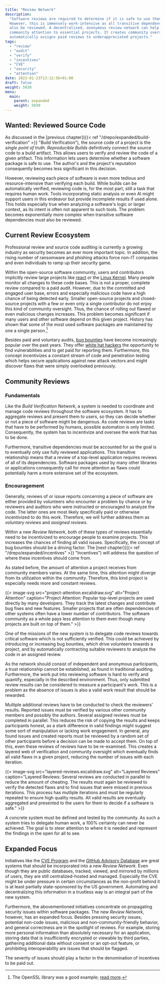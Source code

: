 ```yaml
---
title: "Review Network"
description:
  "Software reviews are required to determine if it is safe to use them.
  However, this is immensely work-intensive as all transitive dependencies must
  also be reviewed. A decentralized, anonymous review network can help steer
  community attention to essential projects. It creates community oversight and
  automatically assigns paid reviews to underappreciated projects."
tags:
  - "review"
  - "audit"
  - "verify"
  - "incentives"
  - "CVE"
  - "security"
  - "attention"
date: 2023-01-23T13:12:56+01:00
draft: false
weight: 5030
menu:
  main:
    parent: expanded
    weight: 5030
---
```


## Wanted: Reviewed Source Code

<!-- TODO what is a review in the current context?-->

As discussed in the [previous
chapter]({{< ref "/drepo/expanded/build-verification" >}} "Build Verification"),
the source code of a project is the _single point of truth_. _Reproducible
Builds_ definitively connect the source code to a build artifact. This allows
users to verify and review the code of a given artifact. This information lets
users determine whether a software package is safe to use. The author's and the
project's reputation consequently becomes less significant in this decision.

However, reviewing each piece of software is even more tedious and
resource-intensive than verifying each build. While builds can be automatically
verified, reviewing code is, for the most part, still a task that requires human
work. Tools incorporating static analysis or even AI might support users in this
endeavor but provide incomplete results if used alone. This holds especially
true when analyzing a software's logic or larger context, as its intent is often
not apparent to such tools. The problem becomes exponentially more complex when
transitive software dependencies must also be reviewed.

## Current Review Ecosystem

Professional review and source code auditing is currently a growing industry as
security becomes an ever more important topic. In addition, the rising number of
ransomware and phishing attacks force non-IT companies and even individuals to
ramp up their security game.

Within the open-source software community, users and contributors implicitly
review large projects like [react](https://github.com/facebook/react "react") or
the [Linux Kernel](https://kernel.org/ "Linux Kernel"). Many people monitor all
changes to these code bases. This is not a proper, complete review compared to a
paid audit. However, due to the committed and engaged user base, errors and
especially malicious code have a high chance of being detected early. Smaller
open-source projects and closed-source projects with a few or even only a single
contributor do not enjoy this kind of community oversight. Thus, the chance of
rolling out flawed or even malicious changes increases. This problem becomes
significant if many users and other software depend on this given project.
History has shown that some of the most used software packages are maintained by
one a single person.[^heartbleed]

[^heartbleed]:
    The OpenSSL library was a good example;
    [read more](https://it.slashdot.org/story/14/05/03/0129250/free-can-make-you-bleed-the-underresourced-open-source).

Besides paid and voluntary audits,
[bug bounties](https://en.wikipedia.org/wiki/Bug_bounty_program "Bug Bounty Program")
have become increasingly popular over the past years. They offer
[white hat hackers](<https://en.wikipedia.org/wiki/White_hat_(computer_security)> "White Hat")
the opportunity to find vulnerabilities and to get paid for reporting them.
Furthermore, this concept incentivizes a constant stream of code and penetration
testing which helps secure applications against new attack vectors and might
discover flaws that were simply overlooked previously.

## Community Reviews

### Fundamentals

Like the _Build Verification Network_, a system is needed to coordinate and
manage code reviews throughout the software ecosystem. It has to aggregate
reviews and present them to users, so they can decide whether or not a piece of
software might be dangerous. As code reviews are tasks that have to be performed
by humans, possible automation is only limited. Consequently, the system has to
incentivize and oversee the work that has to be done.

Furthermore, transitive dependencies must be accounted for as the goal is to
eventually only use fully reviewed applications. This transitive relationship
means that a review of a top-level application requires reviews of all of its
dependencies. Software packages used by many other libraries or applications
consequently call for more attention as flaws could potentially harm a more
extensive set of the ecosystem.

<!-- TODO move illustration from build verification? -->

### Encouragement

Generally, reviews of or issue reports concerning a piece of software are either
provided by volunteers who encounter a problem by chance or by reviewers and
auditors who were instructed or encouraged to analyze the code. The latter ones
are most likely specifically paid or otherwise incentivized to do this work.
Therefore, we will further address them as _voluntary reviews_ and _assigned
reviews_.

Within a new _Review Network_, both of these types of reviews essentially need
to be incentivized to encourage people to examine projects. This increases the
chances of finding all valid issues. Specifically, the concept of bug bounties
should be a driving factor. The [next
chapter]({{< ref "/drepo/expanded/incentives" >}} "Incentives") will address the
question of where these incentives should come from.

As stated before, the amount of attention a project receives from community
members varies. At the same time, this attention might diverge from its
utilization within the community. Therefore, this kind project is especially
needs more and constant reviews.

{{< image-svg
src="project-attention.excalidraw.svg"
alt="Project Attention"
caption="Project Attention: Popular top-level projects are used directly by many developers. They track the latest changes and contribute bug fixes and new features. Smaller projects that are often dependencies of other systems often have a lower number of contributors. The software community as a whole pays less attention to them even though many projects are built on top of them." >}}

One of the missions of the new system is to delegate code reviews towards
critical software which is not sufficiently verified. This could be achieved by
introducing or increasing bug bounties, which drive volunteers towards a
project, and by automatically contracting suitable reviewers to analyze the code
in an assigned review.

As the network should consist of independent and anonymous participants, a trust
relationship cannot be established, as found in traditional auditing.
Furthermore, the work put into reviewing software is hard to verify and
quantify, especially in the described environment. Thus, only submitted review
results can be considered to measure a participant's work. This is a problem as
the absence of issues is also a valid work result that should be rewarded.

Multiple additional reviews have to be conducted to check the reviewers'
results. Reported issues must be verified by various other community members and
possibly the authors. Several assigned reviews must be completed in parallel.
This reduces the risk of copying the results and keeps participants honest, as a
stark difference in valid findings might suggest some sort of manipulation or
lacking work engagement. In general, any found issues and created reports must
be reviewed by a random set of other participants before a decision can be made
to accept them. On top of this, even these reviews of reviews have to be
re-examined. This creates a layered web of verification and community oversight
which eventually finds all valid flaws in a given project, reducing the number
of issues with each iteration.

{{< image-svg
src="layered-reviews.excalidraw.svg"
alt="Layered Reviews"
caption="Layered Reviews: Several reviews are conducted in parallel to reduce the amount of cheating. The results must again be reviewed to verify the detected flaws and to find issues that were missed in previous iterations. This process has mutliple iterations and must be regularly repeated to ensure high quality results. All valid results are eventually aggregated and presented to the users for them to decide if a software is safe." >}}

A concrete system must be defined and tested by the community. As such a system
tries to delegate human work, a 100% certainty can never be achieved. The goal
is to steer attention to where it is needed and represent the findings in the
open for all to see.

## Expanded Focus

Initiatives like the
[CVE Program](https://cve.mitre.org/ "Common Vulnerabilities and Exposures") and
the
[GitHub Advisory Database](https://github.com/advisories "GitHub Advisory Database")
are great systems that should be incorporated into a new _Review Network_. Even
though they are public databases, tracked, viewed, and mirrored by
millions of users, they are still centralized-hosted and managed.
Especially the CVE might be under pressure in certain circumstances as the
non-profit behind it is at least partially state-sponsored by the US government.
Automating and decentralizing this information in a trustless way is an
integral part of the new system.

Furthermore, the abovementioned initiatives concentrate on propagating
security issues within software packages. The new _Review Network_, however, has
an expanded focus. Besides pressing security issues, potential non-code
issues, malicious and non-community-friendly behavior, and general correctness
are in the spotlight of reviews. For example, storing more personal information
than absolutely necessary for an application, storing data that is insufficiently
encrypted or viewable by third parties, gathering additional data without
consent or an opt-out feature, or prohibiting interoperability are issues that
should be flagged.

The severity of issues should play a factor in the denomination of incentives to
be paid out.